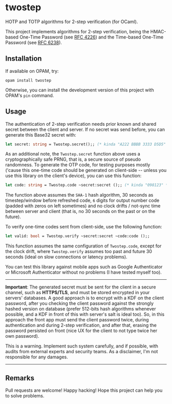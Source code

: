 # twostep

HOTP and TOTP algorithms for 2-step verification (for OCaml).

This project implements algorithms for 2-step verification,
being the HMAC-based One-Time Password
(see [RFC 4226](https://tools.ietf.org/html/rfc4226)) and the
Time-based One-Time Password
(see [RFC 6238](https://tools.ietf.org/html/rfc6238)).

## Installation

If available on OPAM, try:

```shell
opam install twostep
```

Otherwise, you can install the development version of this
project with OPAM's `pin` command.

## Usage

The authentication of 2-step verification needs prior known
and shared secret between the client and server. If no
secret was send before, you can generate this Base32 secret
with:

```ocaml
let secret: string = Twostep.secret();; (* kinda "A222 BBBB 3333 D5D5" *)
```

As an additional note, the `Twostep.secret` function above uses
a cryptographically safe PRNG, that is, a secure source of pseudo
randomness. To generate the OTP code, for testing purposes mostly
('cause this one-time code should be generated on client-side -- unless
you use this library on the client's device), you can use this function:

```ocaml
let code: string = Twostep.code ~secret:secret ();; (* kinda "098123" *)
```

The function above assumes the `SHA-1` hash algorithm, 30 seconds
as timestep/window before refreshed code, `6` digits for output
number code (padded with zeros on left sometimes) and no clock
drifts / not-sync time between server and client (that is, no
30 seconds on the past or on the future).

To verify one-time codes sent from client-side, use the following
function:

```ocaml
let valid: bool = Twostep.verify ~secret:secret ~code:code ();;
```

This function assumes the same configuration of `Twostep.code`,
except for the clock drift, where `Twostep.verify` assumes too
past and future 30 seconds (ideal on slow connections or latency
problems).

You can test this library against mobile apps such as Google
Authenticator or Microsoft Authenticator without no problems
(I have tested myself too).

---

**Important**: The generated secret must be sent for the
client in a secure channel, such as **HTTPS/TLS**, and must
be stored encrypted in your servers' databases. A good
approach is to encrypt with a KDF on the client password,
after you checking the client password against the strongly
hashed version on database (prefer 512-bits hash algorithms
whenever possible, and a KDF in front of this with server's
salt is ideal too). So, in this approach the front app must
send the client password twice, during authentication and
during 2-step verification, and after that, erasing the
password persisted on front (nice UX for the client to not
type twice her own password).

This is a warning. Implement such system carefully, and if
possible, with audits from external experts and security
teams. As a disclaimer, I'm not responsible for any damages.

---

## Remarks

Pull requests are welcome! Happy hacking! Hope this project can
help you to solve problems.
